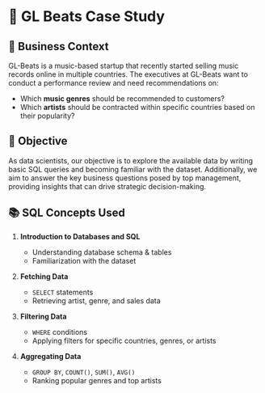 # 🎵 GL Beats Case Study


## 📌 Business Context
GL-Beats is a music-based startup that recently started selling music records online in multiple countries. The executives at GL-Beats want to conduct a performance review and need recommendations on:  

- Which **music genres** should be recommended to customers?  
- Which **artists** should be contracted within specific countries based on their popularity?  


## 🎯 Objective
As data scientists, our objective is to explore the available data by writing basic SQL queries and becoming familiar with the dataset. Additionally, we aim to answer the key business questions posed by top management, providing insights that can drive strategic decision-making. 


## 📚 SQL Concepts Used
1. **Introduction to Databases and SQL**  
   - Understanding database schema & tables  
   - Familiarization with the dataset  

2. **Fetching Data**  
   - `SELECT` statements  
   - Retrieving artist, genre, and sales data  

3. **Filtering Data**  
   - `WHERE` conditions  
   - Applying filters for specific countries, genres, or artists  

4. **Aggregating Data**  
   - `GROUP BY`, `COUNT()`, `SUM()`, `AVG()`  
   - Ranking popular genres and top artists  
